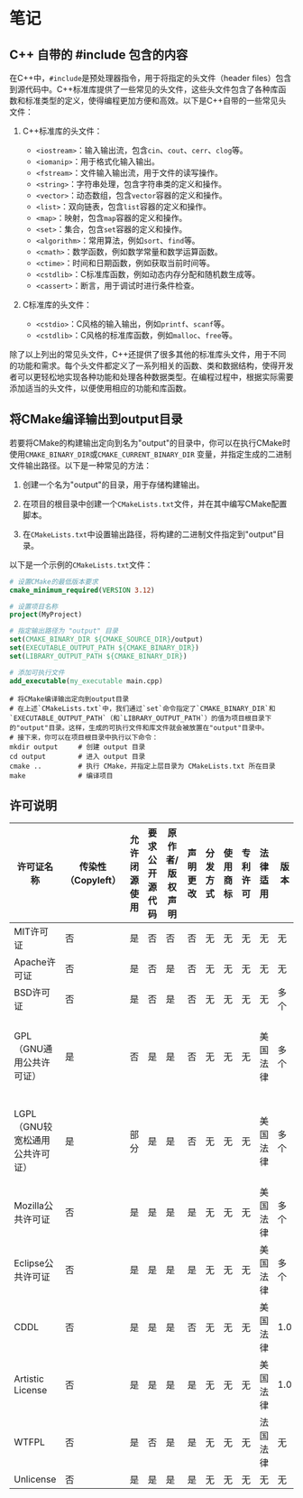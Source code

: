 # 笔记

## C++ 自带的 #include 包含的内容

在C++中，`#include`是预处理器指令，用于将指定的头文件（header
files）包含到源代码中。C++标准库提供了一些常见的头文件，这些头文件包含了各种库函数和标准类型的定义，使得编程更加方便和高效。以下是C++自带的一些常见头文件：

1. C++标准库的头文件：
    - `<iostream>`：输入输出流，包含`cin`、`cout`、`cerr`、`clog`等。
    - `<iomanip>`：用于格式化输入输出。
    - `<fstream>`：文件输入输出流，用于文件的读写操作。
    - `<string>`：字符串处理，包含字符串类的定义和操作。
    - `<vector>`：动态数组，包含`vector`容器的定义和操作。
    - `<list>`：双向链表，包含`list`容器的定义和操作。
    - `<map>`：映射，包含`map`容器的定义和操作。
    - `<set>`：集合，包含`set`容器的定义和操作。
    - `<algorithm>`：常用算法，例如`sort`、`find`等。
    - `<cmath>`：数学函数，例如数学常量和数学运算函数。
    - `<ctime>`：时间和日期函数，例如获取当前时间等。
    - `<cstdlib>`：C标准库函数，例如动态内存分配和随机数生成等。
    - `<cassert>`：断言，用于调试时进行条件检查。

2. C标准库的头文件：
    - `<cstdio>`：C风格的输入输出，例如`printf`、`scanf`等。
    - `<cstdlib>`：C风格的标准库函数，例如`malloc`、`free`等。

除了以上列出的常见头文件，C++还提供了很多其他的标准库头文件，用于不同的功能和需求。每个头文件都定义了一系列相关的函数、类和数据结构，使得开发者可以更轻松地实现各种功能和处理各种数据类型。在编程过程中，根据实际需要添加适当的头文件，以便使用相应的功能和库函数。

## 将CMake编译输出到output目录

若要将CMake的构建输出定向到名为"output"的目录中，你可以在执行CMake时使用`CMAKE_BINARY_DIR`或`CMAKE_CURRENT_BINARY_DIR`
变量，并指定生成的二进制文件输出路径。以下是一种常见的方法：

1. 创建一个名为"output"的目录，用于存储构建输出。

2. 在项目的根目录中创建一个`CMakeLists.txt`文件，并在其中编写CMake配置脚本。

3. 在`CMakeLists.txt`中设置输出路径，将构建的二进制文件指定到"output"目录。

以下是一个示例的`CMakeLists.txt`文件：

```cmake
# 设置CMake的最低版本要求
cmake_minimum_required(VERSION 3.12)

# 设置项目名称
project(MyProject)

# 指定输出路径为 "output" 目录
set(CMAKE_BINARY_DIR ${CMAKE_SOURCE_DIR}/output)
set(EXECUTABLE_OUTPUT_PATH ${CMAKE_BINARY_DIR})
set(LIBRARY_OUTPUT_PATH ${CMAKE_BINARY_DIR})

# 添加可执行文件
add_executable(my_executable main.cpp)

```

```shell
# 将CMake编译输出定向到output目录
# 在上述`CMakeLists.txt`中，我们通过`set`命令指定了`CMAKE_BINARY_DIR`和`EXECUTABLE_OUTPUT_PATH`（和`LIBRARY_OUTPUT_PATH`）的值为项目根目录下的"output"目录。这样，生成的可执行文件和库文件就会被放置在"output"目录中。
# 接下来，你可以在项目根目录中执行以下命令：
mkdir output     # 创建 output 目录
cd output        # 进入 output 目录
cmake ..         # 执行 CMake，并指定上层目录为 CMakeLists.txt 所在目录
make             # 编译项目
```

## 许可说明

| 许可证名称                      | 传染性（Copyleft） | 允许闭源使用 | 要求公开源代码 | 原作者/版权声明 | 声明更改 | 分发方式 | 使用商标 | 专利许可 | 法律适用 | 版本 | 权利限制 |
|--------------------------------|-------------------|--------------|--------------|-----------------|---------|---------|---------|---------|---------|------|---------|
| MIT许可证                       | 否                | 是           | 否           | 否              | 否      | 无      | 无      | 无      | 无      | 无   | 无      |
| Apache许可证                    | 否                | 是           | 否           | 是              | 否      | 无      | 无      | 无      | 无      | 无   | 无      |
| BSD许可证                       | 否                | 是           | 否           | 是              | 否      | 无      | 无      | 无      | 无      | 多个 | 无      |
| GPL（GNU通用公共许可证）        | 是                | 否           | 是           | 是              | 否      | 无      | 无      | 无      | 美国法律 | 多个 | 商业使用受限 |
| LGPL（GNU较宽松通用公共许可证） | 是                | 部分         | 是           | 是              | 否      | 无      | 无      | 无      | 美国法律 | 多个 | 商业使用受限 |
| Mozilla公共许可证               | 否                | 是           | 是           | 是              | 是     | 无      | 无      | 无      | 美国法律 | 多个 | 无      |
| Eclipse公共许可证               | 否                | 是           | 是           | 是              | 是     | 无      | 无      | 无      | 美国法律 | 多个 | 无      |
| CDDL                           | 否                | 是           | 是           | 是              | 否      | 无      | 无      | 无      | 美国法律 | 1.0  | 无      |
| Artistic License                | 否                | 是           | 是           | 是              | 是     | 无      | 无      | 无      | 美国法律 | 1.0  | 无      |
| WTFPL                          | 否                | 是           | 否           | 是              | 是     | 无      | 无      | 无      | 法国法律 | 无   | 无      |
| Unlicense                      | 否                | 是           | 是           | 是              | 是     | 无      | 无      | 无      | 无      | 无   | 无      |

